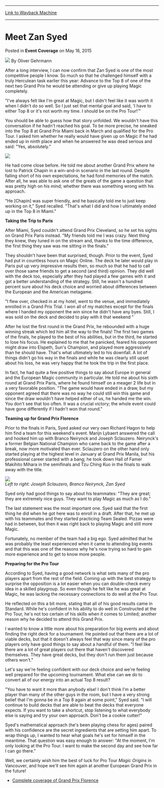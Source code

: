 
---
[Link to Wayback Machine](https://web.archive.org/web/20150518235922/http://magic.wizards.com/en/events/coverage/gpflo15/meet-zan-syed-2015-05-16)

[_metadata_:author]:- "Oliver Gehrmann"
[_metadata_:description]:- "After a long interview, I can now confirm that Zan Syed is one of the most competitive people I know. So much so that he challenged himself with a truly Herculean task earlier this year: Advance to the Top 8 of one of the next two Grand Prix he would be attending or give up playing Magic completely. `I've always felt like I'm great at Magic, but I didn't feel like it was worth it when I didn't do so well. So I just set that mental goal and said, 'I have to either Top 8 or it's not worth my time. I should be on the Pro Tour!'`"
[_metadata_:generator]:- "Drupal 7 (http://drupal.org)"
[_metadata_:node]:- "389496"
[_metadata_:publish_date]:- "2015-05-16"
[_metadata_:source]:- "div-main-content"
[_metadata_:title]:- "Meet Zan Syed"
[_metadata_:wayback_capture_timestamp]:- "2015-05-18 23:59:22"
[_metadata_:wayback_raw_url]:- "https://web.archive.org/web/20150518235922id_/http://magic.wizards.com/en/events/coverage/gpflo15/meet-zan-syed-2015-05-16"
[_metadata_:wayback_url]:- "http://magic.wizards.com/en/events/coverage/gpflo15/meet-zan-syed-2015-05-16"
---


Meet Zan Syed
=============



 Posted in **Event Coverage**
 on May 16, 2015 






![](https://media.magic.wizards.com/styles/auth_small/public/images/person/Oliver-Gehrmann.jpg)
By Oliver Gehrmann











After a long interview, I can now confirm that Zan Syed is one of the most competitive people I know. So much so that he challenged himself with a truly Herculean task earlier this year: Advance to the Top 8 of one of the next two Grand Prix he would be attending or give up playing Magic completely.



"I've always felt like I'm great at Magic, but I didn't feel like it was worth it when I didn't do so well. So I just set that mental goal and said, 'I have to either Top 8 or it's not worth my time. I should be on the Pro Tour!'"



You should be able to guess how that story unfolded. We wouldn't have this conversation if he hadn't reached his goal. To be more precise, he sneaked into the Top 8 at Grand Prix Miami back in March and qualified for the Pro Tour. I asked him whether he really would have given up on Magic if he had ended up in ninth place and when he answered he was dead serious and said: "Yes, absolutely."


![](https://media.wizards.com/2015/events/gpflo15/mzs_1.jpg)



He had come close before. He told me about another Grand Prix where he lost to Patrick Chapin in a win-and-in scenario in the last round. Despite falling short of his own expectations, he had fond memories of the match. After all, he was able to ask one of the greats of the game a question that was pretty high on his mind; whether there was something wrong with his approach.



"He [Chapin] was super friendly, and he basically told me to just keep working on it," Syed recalled. "That's what I did and how I ultimately ended up in the Top 8 in Miami."




**Taking the Trip to Paris**



After Miami, Syed couldn't attend Grand Prix Cleveland, so he set his sights on Grand Prix Paris instead. "My friends told me I was crazy. Next thing they knew, they tuned in on the stream and, thanks to the time difference, the first thing they saw was me sitting in the finals."



They shouldn't have been that surprised, though. Prior to the event, Syed had put in countless hours on Magic Online. The deck he later would play in Paris put up very impressive results then, so much so that he had to call over those same friends to get a second (and third) opinion. They did well with the deck too, especially after they had played a few games with it and got a better understanding of the strategy. Still, he wasn't a hundred percent sure about his deck choice and worried about differences between the European and the American metagame.



"I flew over, checked in at my hotel, went to the venue, and immediately enrolled in a Grand Prix Trial. I won all of my matches except for the finals where I handed my opponent the win since he didn't have any byes. Still, I was sold on the deck and decided to play with it that weekend "



After he lost the first round in the Grand Prix, he rebounded with a huge winning streak which led him all the way to the finals! The first two games of the finals, he played to the best of his abilities, but in the third, he started to lose his focus. He explained to me that he panicked, feared his opponent might draw into Elspeth, Sun's Champion, and played more aggressively than he should have. That's what ultimately led to his downfall. A lot of things didn't go his way in the finals and while he was clearly still upset about his loss, he was very happy that he took the trip in the first place.



In fact, he had quite a few positive things to say about Europe in general and the European Magic community in particular. He told me about his sixth round at Grand Prix Paris, where he found himself on a meager 2 life but in a very favorable position. "The game would have ended in a draw, but my opponent agreed that there was no way he could still win this game and since the draw wouldn't have helped either of us, he handed me the win. You don't see that too often. It was a crucial victory; the whole event could have gone differently if I hadn't won that round."




**Teaming up for Grand Prix Florence**



Prior to the finals in Paris, Syed asked our very own Richard Hagon to help him find a team for this weekend's event. Marijn Lybaert answered the call and hooked him up with Branco Neirynck and Joseph Sclauzero. Neirynck's a former Belgian National Champion who came back to the game after a break, now more motivated than ever. Sclauzero on the other hand only started playing at the highest level in January at Grand Prix Manila, but his professional career started with a bang; he took down Hall of Famer Makihito Mihara in the semifinals and Tzu Ching Kuo in the finals to walk away with the title.



![](https://media.wizards.com/2015/events/gpflo15/mzs_2.jpg)  
*Left to right: Joseph Sclauzero, Branco Neirynck, Zan Syed*



Syed only had good things to say about his teammates: "They are great; they are extremely nice guys. They want to play Magic as much as I do."



The last statement was the most important one. Syed said that the first thing he did when he got here was to enroll in a draft. After that, he met up with his teammates and they started practicing Team Sealed. Pizzas were had in between, but then it was right back to playing Magic and still more Magic.



Fortunately, no member of the team had a big ego. Syed admitted that he was probably the least experienced when it came to attending big events and that this was one of the reasons why he's now trying so hard to gain more experience and to get to know more people.




**Preparing for the Pro Tour**



According to Syed, having a good network is what sets many of the pro players apart from the rest of the field. Coming up with the best strategy to surprise the opposition is a lot easier when you can double-check every idea in a skilled playgroup. So even though he felt like he was great at Magic, he was lacking the necessary connections to do well at the Pro Tour.



He reflected on this a bit more, stating that all of his good results came in Standard. While he's confident in his ability to do well in Constructed at the Pro Tour, he's not too certain of his skills when it comes to Limited; another reason why he decided to attend this Grand Prix.



I wanted to know a little more about his preparation for big events and about finding the right deck for a tournament. He pointed out that there are a lot of viable decks, but that it doesn't always feel that way since many of the pro players only have good things to say about a handful of them. "I feel like there are a lot of great players out there that haven't discovered themselves. They have great decks, but they don't run them just because others won't."



Let's say we're feeling confident with our deck choice and we're feeling well prepared for the upcoming tournament. What else can we do to convert all of our energy into an actual Top 8 result?



"You have to want it more than anybody else! I don't think I'm a better player than many of the other guys in the room, but I have a very strong belief that I'm gonna be in a Top 8 again at some point," Syed said. "I will continue to build decks that are able to beat the decks that everyone expects. If you want to take a shortcut, stop listening to what everybody else is saying and try your own approach. Don't be a cookie cutter!"



Syed's mathematical approach (he's been playing chess for ages) paired with his confidence are the secret ingredients that are setting him apart. To wrap things up, I wanted to hear what goals he's set for himself in the meantime. That question was easy enough to answer: "At the moment, I'm only looking at the Pro Tour. I want to make the second day and see how far I can go there."



Well, we certainly wish him the best of luck for Pro Tour *Magic Origins* in Vancouver, and hope we'll see him again at another European Grand Prix in the future!


* [Complete coverage of Grand Prix Florence](/node/384351)






